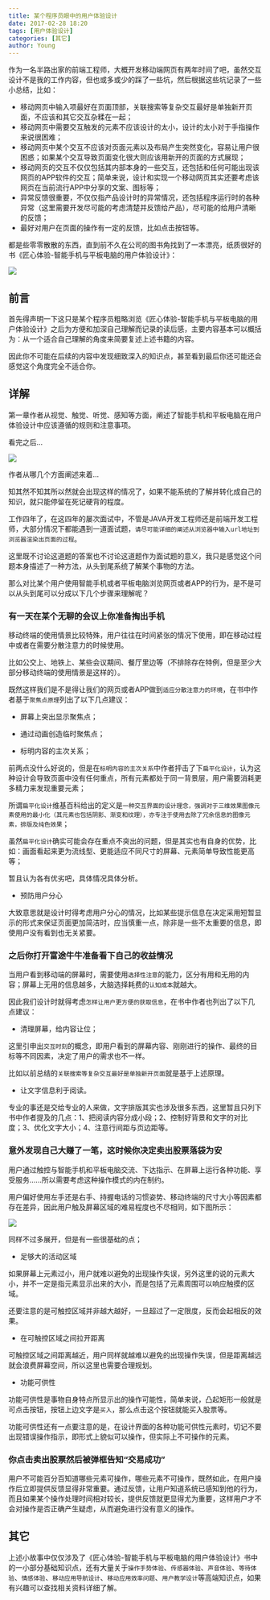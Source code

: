 ```yaml
---
title: 某个程序员眼中的用户体验设计
date: 2017-02-28 18:20
tags: [用户体验设计]
categories: [其它]
author: Young
---
```


作为一名半路出家的前端工程师，大概开发移动端网页有两年时间了吧，虽然交互设计不是我的工作内容，但也或多或少的踩了一些坑，然后根据这些坑记录了一些小总结，比如：

- 移动网页中输入项最好在页面顶部，关联搜索等复杂交互最好是单独新开页面，不应该和其它交互杂糅在一起；
- 移动网页中需要交互触发的元素不应该设计的太小，设计的太小对于手指操作来说很困难；
- 移动网页中某个交互不应该对页面元素以及布局产生突然变化，容易让用户很困惑；如果某个交互导致页面变化很大则应该用新开的页面的方式展现；
- 移动网页的交互不仅仅包括其内部本身的一些交互，还包括和任何可能出现该网页的APP软件的交互；简单来说，设计和实现一个移动网页其实还要考虑该网页在当前流行APP中分享的文案、图标等；
- 异常反馈很重要，不仅仅指产品设计时的异常情况，还包括程序运行时的各种异常（这里需要开发尽可能的考虑清楚并反馈给产品），尽可能的给用户清晰的反馈；
- 最好对用户在页面的操作有一定的反馈，比如点击按钮等。

都是些零零散散的东西，直到前不久在公司的图书角找到了一本漂亮，纸质很好的书《匠心体验-智能手机与平板电脑的用户体验设计》：

<img src="https://newbieyoung.github.io/images/understanding-experience-0.jpg">

<!--more-->

## 前言

首先得声明一下这只是某个程序员粗略浏览《匠心体验-智能手机与平板电脑的用户体验设计》之后为方便和加深自己理解而记录的读后感，主要内容基本可以概括为：从一个适合自己理解的角度来简要复述上述书籍的内容。

因此你不可能在后续的内容中发现细致深入的知识点，甚至看到最后你还可能还会感觉这个角度完全不适合你。

## 详解

第一章作者从视觉、触觉、听觉、感知等方面，阐述了智能手机和平板电脑在用户体验设计中应该遵循的规则和注意事项。

看完之后...

<img src="https://newbieyoung.github.io/images/understanding-experience-1.jpg">

作者从哪几个方面阐述来着...

知其然不知其所以然就会出现这样的情况了，如果不能系统的了解并转化成自己的知识，就只能停留在死记硬背的程度。

工作四年了，在这四年的屡次面试中，不管是JAVA开发工程师还是前端开发工程师，大部分情况下都能遇到一道面试题，`请尽可能详细的阐述从浏览器中输入url地址到浏览器渲染出页面的过程`。

这里既不讨论这道题的答案也不讨论这道题作为面试题的意义，我只是感觉这个问题本身描述了一种方法，从头到尾系统了解某个事物的方法。

那么对比某个用户使用智能手机或者平板电脑浏览网页或者APP的行为，是不是可以从头到尾可以分成以下几个步骤来理解呢？

### 有一天在某个无聊的会议上你准备掏出手机

移动终端的使用情景比较特殊，用户往往在时间紧张的情况下使用，即在移动过程中或者在需要分散注意力的时候使用。

比如公交上、地铁上、某些会议期间、餐厅里边等（不排除存在特例，但是至少大部分移动终端的使用情景是这样的）。

既然这样我们是不是得让我们的网页或者APP做到`适应分散注意力的环境`，在书中作者基于`聚焦点原理`列出了以下几点建议：

- 屏幕上突出显示聚焦点；
- 通过动画创造临时聚焦点；

- 标明内容的主次关系；

前两点没什么好说的，但是在`标明内容的主次关系`中作者抨击了下`扁平化设计`，认为这种设计会导致页面中没有任何重点，所有元素都处于同一背景层，用户需要消耗更多精力来发现重要元素；

所谓`扁平化设计`维基百科给出的定义是`一种交互界面的设计理念，强调对于三维效果图像元素使用的最小化（其元素也包括阴影、渐变和纹理），亦专注于使用去除了冗余信息的图像元素，排版及纯色效果`；

虽然`扁平化设计`确实可能会存在重点不突出的问题，但是其实也有自身的优势，比如：画面看起来更为流线型、更能适应不同尺寸的屏幕、元素简单导致性能更高等；

暂且认为各有优劣吧，具体情况具体分析。

- 预防用户分心

大致意思就是设计时得考虑用户分心的情况，比如某些提示信息在决定采用短暂显示的形式来保证页面更加简洁时，应当慎重一点，除非是一些不太重要的信息，即使用户没有看到也无关紧要。

### 之后你打开富途牛牛准备看下自己的收益情况

当用户看到移动端的屏幕时，需要使用`选择性注意`的能力，区分有用和无用的内容；屏幕上无用的信息越多，大脑选择耗费的`认知成本`就越大。

因此我们设计时就得考虑`怎样让用户更方便的获取信息`，在书中作者也列出了以下几点建议：

- 清理屏幕，给内容让位；

这里引申出`交互时刻`的概念，即用户看到的屏幕内容、刚刚进行的操作、最终的目标等不同因素，决定了用户的需求也不一样。

比如以前总结的`关联搜索等复杂交互最好是单独新开页面`就是基于上述原理。

- 让文字信息利于阅读。

专业的事还是交给专业的人来做，文字排版其实也涉及很多东西，这里暂且只列下书中作者提及的几点：1、把阅读内容分成小段；2、控制好背景和文字的对比度；3、优化文字大小；4、注意行间距与页边距等。

### 意外发现自己大赚了一笔，这时候你决定卖出股票落袋为安

用户通过触控与智能手机和平板电脑交流、下达指示、在屏幕上运行各种功能、享受服务......所以需要考虑这种操作模式的内在制约。

用户偏好使用左手还是右手、持握电话的习惯姿势、移动终端的尺寸大小等因素都存在差异，因此用户触及屏幕区域的难易程度也不尽相同，如下图所示：

<img src="https://newbieyoung.github.io/images/understanding-experience-2.jpg">

同样不过多展开，但是有一些很基础的点；

- 足够大的活动区域

如果屏幕上元素过小，用户就难以避免的出现操作失误，另外这里的说的元素大小，并不一定是指元素显示出来的大小，而是包括了元素周围可以响应触摸的区域。

还要注意的是可触控区域并非越大越好，一旦超过了一定限度，反而会起相反的效果。

- 在可触控区域之间拉开距离

可触控区域之间距离越近，用户同样就越难以避免的出现操作失误，但是距离越远就会浪费屏幕空间，所以这里也需要合理规划。

- 功能可供性

功能可供性是事物自身特点所显示出的操作可能性，简单来说，凸起矩形一般就是可点击按钮，按钮上边文字是`买入`，那么点击这个按钮就能买入股票等。

功能可供性还有一点要注意的是，在设计界面的各种功能可供性元素时，切记不要出现错误操作指示，即形式上貌似可以操作，但实际上不可操作的元素。

### 你点击卖出股票然后被弹框告知“交易成功”

用户不可能百分百知道哪些元素可操作，哪些元素不可操作，既然如此，在用户操作后立即提供反馈显得非常重要。通过反馈，让用户知道系统已感知到他的行为，而且如果某个操作处理时间相对较长，提供反馈就更显得尤为重要，这样用户才不会对操作是否正确产生疑虑，从而避免进行没有意义的操作。

## 其它

上述小故事中仅仅涉及了《匠心体验-智能手机与平板电脑的用户体验设计》书中的一小部分基础知识点，还有大量关于`操作手势体验`、`传感器体验`、`声音体验`、`等待体验`、`情感体验`、`移动应用导航设计`、`移动应用效率问题`、`用户教学设计`等高端知识点，如果有兴趣可以查找相关资料详细了解。





